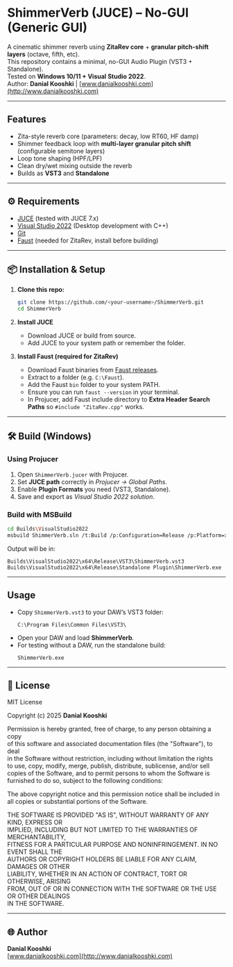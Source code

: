 # ShimmerVerb (JUCE) – No-GUI (Generic GUI)

A cinematic shimmer reverb using **ZitaRev core** + **granular pitch-shift layers** (octave, fifth, etc).  
This repository contains a minimal, no-GUI Audio Plugin (VST3 + Standalone).  
Tested on **Windows 10/11 + Visual Studio 2022**.  
Author: **Danial Kooshki** | [www.danialkooshki.com](http://www.danialkooshki.com)

---

##  Features
- Zita-style reverb core (parameters: decay, low RT60, HF damp)
- Shimmer feedback loop with **multi-layer granular pitch shift** (configurable semitone layers)
- Loop tone shaping (HPF/LPF)
- Clean dry/wet mixing outside the reverb
- Builds as **VST3** and **Standalone**

---

## ⚙️ Requirements

- [JUCE](https://juce.com/get-juce) (tested with JUCE 7.x)
- [Visual Studio 2022](https://visualstudio.microsoft.com/) (Desktop development with C++)
- [Git](https://git-scm.com/downloads)
- [Faust](https://faust.grame.fr/) (needed for ZitaRev, install before building)

---

## 📦 Installation & Setup

1. **Clone this repo:**
   ```bash
   git clone https://github.com/<your-username>/ShimmerVerb.git
   cd ShimmerVerb
   ```

2. **Install JUCE**  
   - Download JUCE or build from source.  
   - Add JUCE to your system path or remember the folder.

3. **Install Faust (required for ZitaRev)**  
   - Download Faust binaries from [Faust releases](https://github.com/grame-cncm/faust/releases).  
   - Extract to a folder (e.g. `C:\Faust`).  
   - Add the Faust `bin` folder to your system PATH.  
   - Ensure you can run `faust --version` in your terminal.  
   - In Projucer, add Faust include directory to **Extra Header Search Paths** so `#include "ZitaRev.cpp"` works.

---

## 🛠️ Build (Windows)

### Using Projucer
1. Open `ShimmerVerb.jucer` with Projucer.  
2. Set **JUCE path** correctly in *Projucer → Global Paths*.  
3. Enable **Plugin Formats** you need (VST3, Standalone).  
4. Save and export as *Visual Studio 2022 solution*.  

### Build with MSBuild
```bash
cd Builds\VisualStudio2022
msbuild ShimmerVerb.sln /t:Build /p:Configuration=Release /p:Platform=x64
```

Output will be in:
```
Builds\VisualStudio2022\x64\Release\VST3\ShimmerVerb.vst3
Builds\VisualStudio2022\x64\Release\Standalone Plugin\ShimmerVerb.exe
```

---

##  Usage
- Copy `ShimmerVerb.vst3` to your DAW’s VST3 folder:
  ```
  C:\Program Files\Common Files\VST3\
  ```
- Open your DAW and load **ShimmerVerb**.  
- For testing without a DAW, run the standalone build:  
  ```
  ShimmerVerb.exe
  ```

---

## 📄 License

MIT License  

Copyright (c) 2025 **Danial Kooshki**

Permission is hereby granted, free of charge, to any person obtaining a copy  
of this software and associated documentation files (the "Software"), to deal  
in the Software without restriction, including without limitation the rights  
to use, copy, modify, merge, publish, distribute, sublicense, and/or sell  
copies of the Software, and to permit persons to whom the Software is  
furnished to do so, subject to the following conditions:  

The above copyright notice and this permission notice shall be included in  
all copies or substantial portions of the Software.  

THE SOFTWARE IS PROVIDED "AS IS", WITHOUT WARRANTY OF ANY KIND, EXPRESS OR  
IMPLIED, INCLUDING BUT NOT LIMITED TO THE WARRANTIES OF MERCHANTABILITY,  
FITNESS FOR A PARTICULAR PURPOSE AND NONINFRINGEMENT. IN NO EVENT SHALL THE  
AUTHORS OR COPYRIGHT HOLDERS BE LIABLE FOR ANY CLAIM, DAMAGES OR OTHER  
LIABILITY, WHETHER IN AN ACTION OF CONTRACT, TORT OR OTHERWISE, ARISING  
FROM, OUT OF OR IN CONNECTION WITH THE SOFTWARE OR THE USE OR OTHER DEALINGS  
IN THE SOFTWARE.

---

## 🌐 Author
**Danial Kooshki**  
[www.danialkooshki.com](http://www.danialkooshki.com)
